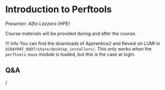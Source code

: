 # Introduction to Perftools

*Presenter: Alfio Lazzaro (HPE)*

Course materials will be provided during and after the course.

<!--
-   Slides available on LUMI as:
    -   `/appl/local/training/4day-20231003/files/LUMI-4day-20231003-3_01_Introduction_to_Perftools.pdf`
    -   `/project/project_465000644/slides/HPE/09_introduction_to_perftools.pdf` (temporary, for the lifetime of the project)
-   Recording available on LUMI as:
    `/appl/local/training/4day-20231003/recordings/3_01_Introduction_to_Perftools.mp4`

These materials can only be distributed to actual users of LUMI (active user account).
-->

!!! Info
    You can find the downloads of Apprentice2 and Reveal on LUMI in
    `$CRAYPAT_ROOT/share/desktop_installers/`. This only works when the
    `perftools-base` module is loaded, but this is the case at login.


## Q&A

/

